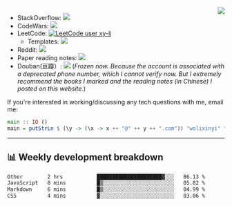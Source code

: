 <img align="right" src="https://github-readme-stats.vercel.app/api?username=li-xin-yi&count_private=true&show_icons=true&hide_title=true&theme=tokyonight" />

- StackOverflow: [![](https://stackoverflow-badge.vercel.app/?userID=4710264)](https://stackoverflow.com/users/4710264/xinyi-li/)
- CodeWars: [![](https://www.codewars.com/users/xy-li/badges/micro)](https://www.codewars.com/users/xy-li/)
- LeetCode: [![LeetCode user xy-li](https://img.shields.io/badge/dynamic/json?style=flat-square&labelColor=black&color=%23ffa116&label=Solved&query=solvedOverTotal&url=https%3A%2F%2Fleetcode-badge-sigma.vercel.app%2Fapi%2Fusers%2Fxy-li&logo=leetcode&logoColor=yellow)](https://leetcode.com/xy-li/)
  - Templates: [![](https://custom-icon-badges.herokuapp.com/readthedocs/lctemplates?label=lctemplates&style=flat-square&logo=paste&logoColor=white)](https://lctemplates.readthedocs.io/) 
- Reddit: [![](https://img.shields.io/reddit/user-karma/combined/xy-li?style=social)](https://www.reddit.com/user/xy-li/)
- Paper reading notes: [![](https://custom-icon-badges.herokuapp.com/readthedocs/paper-weekly?label=paper-weekly&style=flat-square&logo=repo&logoColor=white)](https://paper-weekly.readthedocs.io/en/latest/)
- Douban(豆瓣）: [![](https://custom-icon-badges.herokuapp.com/badge/Douban-yangzhou301-lightgrey?style=flat-square&logo=doubanread&logoColor=389EAC)](https://www.douban.com/people/yangzhou301)  (*Frozen now. Because the account is associated with a deprecated phone number, which I cannot verify now. But I extremely recommend the books I marked and the reading notes (in Chinese) I posted on this website.*)

If you're interested in working/discussing any tech questions with me, email me:

```hs
main :: IO ()
main = putStrLn $ (\y -> (\x -> x ++ "@" ++ y ++ ".com")) "wolixinyi" "gmail"
```

---

## 📊 Weekly development breakdown

<!--START_SECTION:waka-->

```txt
Other        2 hrs           █████████████████████▓░░░   86.13 %
JavaScript   8 mins          █▒░░░░░░░░░░░░░░░░░░░░░░░   05.82 %
Markdown     6 mins          █▒░░░░░░░░░░░░░░░░░░░░░░░   04.99 %
CSS          4 mins          ▓░░░░░░░░░░░░░░░░░░░░░░░░   03.06 %
```

<!--END_SECTION:waka-->
